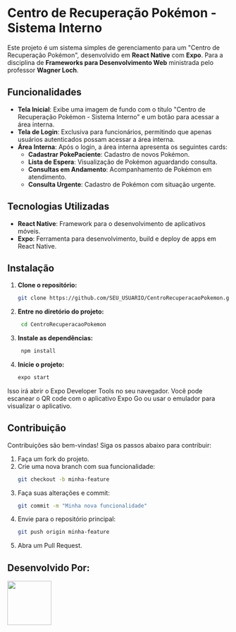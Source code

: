 # Centro de Recuperação Pokémon - Sistema Interno

Este projeto é um sistema simples de gerenciamento para um "Centro de Recuperação Pokémon", desenvolvido em **React Native** com **Expo**. Para a disciplina de **Frameworks para Desenvolvimento Web** ministrada pelo professor **Wagner Loch**.

## Funcionalidades

- **Tela Inicial**: Exibe uma imagem de fundo com o título "Centro de Recuperação Pokémon - Sistema Interno" e um botão para acessar a área interna.
- **Tela de Login**: Exclusiva para funcionários, permitindo que apenas usuários autenticados possam acessar a área interna.
- **Área Interna**: Após o login, a área interna apresenta os seguintes cards:
  - **Cadastrar PokePaciente**: Cadastro de novos Pokémon.
  - **Lista de Espera**: Visualização de Pokémon aguardando consulta.
  - **Consultas em Andamento**: Acompanhamento de Pokémon em atendimento.
  - **Consulta Urgente**: Cadastro de Pokémon com situação urgente.

## Tecnologias Utilizadas

- **React Native**: Framework para o desenvolvimento de aplicativos móveis.
- **Expo**: Ferramenta para desenvolvimento, build e deploy de apps em React Native.

## Instalação

1. **Clone o repositório:**
   ```bash
   git clone https://github.com/SEU_USUARIO/CentroRecuperacaoPokemon.git
    ```
2. **Entre no diretório do projeto:**
   ```bash
    cd CentroRecuperacaoPokemon
    ```
3. **Instale as dependências:**
   ```bash
    npm install
    ```
5. **Inicie o projeto:**
   ```bash
   expo start
    ```
Isso irá abrir o Expo Developer Tools no seu navegador. Você pode escanear o QR code com o aplicativo Expo Go ou usar o emulador para visualizar o aplicativo.

## **Contribuição**  
Contribuições são bem-vindas! Siga os passos abaixo para contribuir:  
1. Faça um fork do projeto.  
2. Crie uma nova branch com sua funcionalidade:  
   ```bash
   git checkout -b minha-feature
   ```  
3. Faça suas alterações e commit:  
   ```bash
   git commit -m "Minha nova funcionalidade"
   ```  
4. Envie para o repositório principal:  
   ```bash
   git push origin minha-feature
   ```
5. Abra um Pull Request.

## Desenvolvido Por:

<a href="https://github.com/nathaliakoetz"><img src="https://github.com/nathaliakoetz.png" width="100" height="100"></a>
